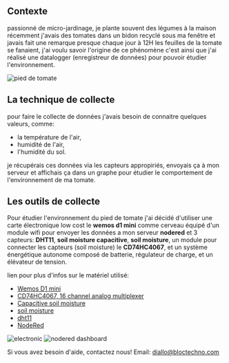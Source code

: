 ## Contexte
passionné de micro-jardinage, je plante souvent des légumes à la maison récemment j'avais des tomates dans un bidon recyclé sous ma fenêtre et javais fait une remarque presque chaque jour à 12H les feuilles de la tomate se fanaient, j'ai voulu savoir l'origine de ce phénomène c'est ainsi que j'ai réalisé une datalogger (enregistreur de données) pour pouvoir étudier l'environnement. 

![pied de tomate](https://github.com/Diallomm/Datalogger/blob/master/Agriculture/pied%20de%20tomate_tomato%20stalk/Images/pied%20tomato%203.jpeg)

## La technique de collecte 

pour faire le collecte de données j'avais besoin de connaitre quelques valeurs, comme:

- la température de l'air,
-  humidité de l'air,
-  l'humidité du sol. 

je récupérais ces données via les capteurs appropiriés, envoyais ça à mon serveur  et affichais ça dans un graphe pour étudier le comportement de l'environnement de ma tomate.

## Les outils de collecte

Pour étudier l'environnement du pied de tomate j'ai décidé d'utiliser une carte électronique low cost le  __wemos d1 mini__ comme cerveau équipé d'un module wifi pour envoyer les données a mon serveur __nodered__ et 3 capteurs: __DHT11__, __soil moisture capacitive__, __soil moisture__, un module pour connecter les capteurs (soil moisture) le __CD74HC4067__, et un système énergétique autonome composé de batterie, régulateur de charge, et un élévateur de tension.

lien pour plus d'infos sur le matériel utilisé:
* [Wemos D1 mini](https://docs.wemos.cc/en/latest/d1/d1_mini.html)
* [CD74HC4067, 16 channel analog multiplexer](https://www.sparkfun.com/datasheets/IC/cd74hc4067.pdf)
* [Capacitive soil moisture](https://makersportal.com/blog/2020/5/26/capacitive-soil-moisture-calibration-with-arduino)
* [soil moisture](https://www.circuitstoday.com/arduino-soil-moisture-sensor)
* [dht11](https://www.adafruit.com/product/386) 
* [NodeRed](https://nodered.org/)

![electronic](https://github.com/Diallomm/Datalogger/blob/master/Agriculture/pied%20de%20tomate_tomato%20stalk/Images/ALl.jpg)
![nodered dashboard](https://github.com/Diallomm/Datalogger/blob/master/Agriculture/pied%20de%20tomate_tomato%20stalk/Images/nodered1.png)

Si vous avez besoin d'aide, contactez nous!
Email: diallo@bloctechno.com
